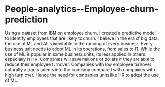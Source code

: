 # People-analytics--Employee-churn-prediction
Using a dataset from IBM on employee churn, i created a predictive model to identify employees that are likely to churn. I believe in the era of big data, the use of ML and AI is inevitable in the running of every business. Every business unit needs to adopt ML in its operations, from sales to IT. While the use of ML is popular in some business units, its less applied in others especially in HR. Companies will save millions of dollars if they are able to reduce their employee turnover. Companies with low employee turnover naturally attracts talents into the company compared with companies with high turn over. Hence the need for companies units like HR to adopt the use of ML.  

